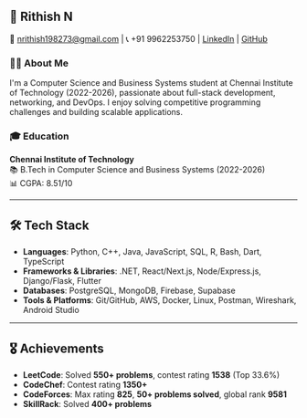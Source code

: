 
## 🚀 Rithish N  

📧 nrithish198273@gmail.com | 📞 +91 9962253750 | [LinkedIn](https://www.linkedin.com/in/rithishn) | [GitHub](https://github.com/rithishpro200411)  

### 👨‍💻 About Me  
I'm a Computer Science and Business Systems student at Chennai Institute of Technology (2022-2026), passionate about full-stack development, networking, and DevOps. I enjoy solving competitive programming challenges and building scalable applications.  

### 🎓 Education  
**Chennai Institute of Technology**  
📚 B.Tech in Computer Science and Business Systems (2022-2026)  
📊 CGPA: 8.51/10  

---

## 🛠️ Tech Stack  
- **Languages**: Python, C++, Java, JavaScript, SQL, R, Bash, Dart, TypeScript  
- **Frameworks & Libraries**: .NET, React/Next.js, Node/Express.js, Django/Flask, Flutter  
- **Databases**: PostgreSQL, MongoDB, Firebase, Supabase  
- **Tools & Platforms**: Git/GitHub, AWS, Docker, Linux, Postman, Wireshark, Android Studio  

---

## 🎖️ Achievements  
- **LeetCode**: Solved **550+ problems**, contest rating **1538** (Top 33.6%)  
- **CodeChef**: Contest rating **1350+**  
- **CodeForces**: Max rating **825**, **50+ problems solved**, global rank **9581**  
- **SkillRack**: Solved **400+ problems**  

